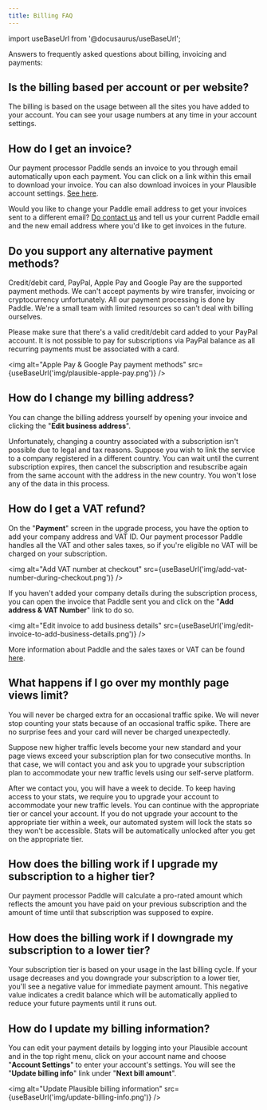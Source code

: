 ```yaml
---
title: Billing FAQ
---
```


import useBaseUrl from '@docusaurus/useBaseUrl';

Answers to frequently asked questions about billing, invoicing and payments:

## Is the billing based per account or per website?

The billing is based on the usage between all the sites you have added to your account. You can see your usage numbers at any time in your account settings.

## How do I get an invoice?

Our payment processor Paddle sends an invoice to you through email automatically upon each payment. You can click on a link within this email to download your invoice. You can also download invoices in your Plausible account settings. [See here](download-invoices.md).

Would you like to change your Paddle email address to get your invoices sent to a different email? [Do contact us](https://plausible.io/contact) and tell us your current Paddle email and the new email address where you'd like to get invoices in the future.

## Do you support any alternative payment methods?

Credit/debit card, PayPal, Apple Pay and Google Pay are the supported payment methods. We can't accept payments by wire transfer, invoicing or cryptocurrency unfortunately. All our payment processing is done by Paddle. We're a small team with limited resources so can't deal with billing ourselves.

Please make sure that there's a valid credit/debit card added to your PayPal account. It is not possible to pay for subscriptions via PayPal balance as all recurring payments must be associated with a card.

<img alt="Apple Pay & Google Pay payment methods" src={useBaseUrl('img/plausible-apple-pay.png')} />

## How do I change my billing address?

You can change the billing address yourself by opening your invoice and clicking the "**Edit business address**".

Unfortunately, changing a country associated with a subscription isn't possible due to legal and tax reasons. Suppose you wish to link the service to a company registered in a different country. You can wait until the current subscription expires, then cancel the subscription and resubscribe again from the same account with the address in the new country. You won't lose any of the data in this process.

## How do I get a VAT refund?

On the "**Payment**" screen in the upgrade process, you have the option to add your company address and VAT ID. Our payment processor Paddle handles all the VAT and other sales taxes, so if you're eligible no VAT will be charged on your subscription.

<img alt="Add VAT number at checkout" src={useBaseUrl('img/add-vat-number-during-checkout.png')} />

If you haven't added your company details during the subscription process, you can open the invoice that Paddle sent you and click on the "**Add address & VAT Number**" link to do so.

<img alt="Edit invoice to add business details" src={useBaseUrl('img/edit-invoice-to-add-business-details.png')} />

More information about Paddle and the sales taxes or VAT can be found [here](https://paddle.com/support/which-countries-does-paddle-charge-vat-for/).

## What happens if I go over my monthly page views limit?

You will never be charged extra for an occasional traffic spike. We will never stop counting your stats because of an occasional traffic spike. There are no surprise fees and your card will never be charged unexpectedly.

Suppose new higher traffic levels become your new standard and your page views exceed your subscription plan for two consecutive months. In that case, we will contact you and ask you to upgrade your subscription plan to accommodate your new traffic levels using our self-serve platform.

After we contact you, you will have a week to decide. To keep having access to your stats, we require you to upgrade your account to accommodate your new traffic levels. You can continue with the appropriate tier or cancel your account. If you do not upgrade your account to the appropriate tier within a week, our automated system will lock the stats so they won't be accessible. Stats will be automatically unlocked after you get on the appropriate tier.

## How does the billing work if I upgrade my subscription to a higher tier?

Our payment processor Paddle will calculate a pro-rated amount which reflects the amount you have paid on your previous subscription and the amount of time until that subscription was supposed to expire.

## How does the billing work if I downgrade my subscription to a lower tier?

Your subscription tier is based on your usage in the last billing cycle. If your usage decreases and you downgrade your subscription to a lower tier, you'll see a negative value for immediate payment amount. This negative value indicates a credit balance which will be automatically applied to reduce your future payments until it runs out.

## How do I update my billing information?

You can edit your payment details by logging into your Plausible account and in the top right menu, click on your account name and choose "**Account Settings**" to enter your account's settings. You will see the "**Update billing info**" link under "**Next bill amount**".

<img alt="Update Plausible billing information" src={useBaseUrl('img/update-billing-info.png')} />
